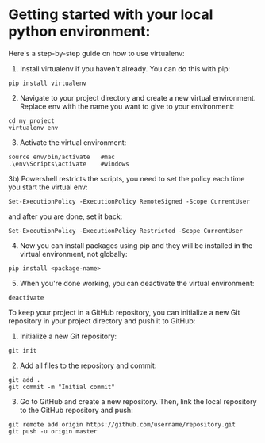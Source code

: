 # Getting started with your local python environment:

Here's a step-by-step guide on how to use virtualenv:

1) Install virtualenv if you haven't already. You can do this with pip:

```
pip install virtualenv
```

2) Navigate to your project directory and create a new virtual environment. Replace env with the name you want to give to your environment:

```
cd my_project
virtualenv env
```

3) Activate the virtual environment:

```
source env/bin/activate   #mac
.\env\Scripts\activate    #windows
```

3b) Powershell restricts the scripts, you need to set the policy each time you start the virtual env:

```
Set-ExecutionPolicy -ExecutionPolicy RemoteSigned -Scope CurrentUser
```

and after you are done, set it back:

```
Set-ExecutionPolicy -ExecutionPolicy Restricted -Scope CurrentUser
```

4) Now you can install packages using pip and they will be installed in the virtual environment, not globally:

```
pip install <package-name>
```

5) When you're done working, you can deactivate the virtual environment:

```
deactivate
```

To keep your project in a GitHub repository, you can initialize a new Git repository in your project directory and push it to GitHub:

1) Initialize a new Git repository:

```
git init
```

2) Add all files to the repository and commit:

```
git add .
git commit -m "Initial commit"
```

3) Go to GitHub and create a new repository. Then, link the local repository to the GitHub repository and push:

```
git remote add origin https://github.com/username/repository.git
git push -u origin master
```


